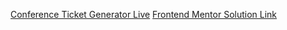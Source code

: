 [Conference Ticket Generator Live](https://ulasdenizalkisx.github.io/Conference-Ticket-Generator/)
[Frontend Mentor Solution Link](https://www.frontendmentor.io/solutions/conference-ticket-generator-solution-XzCAehAL2D)

